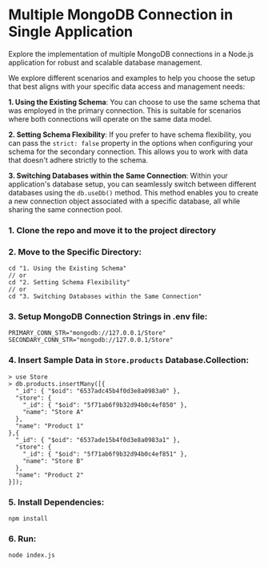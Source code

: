 # Multiple MongoDB Connection in Single Application

Explore the implementation of multiple MongoDB connections in a Node.js application for robust and scalable database management.

We explore different scenarios and examples to help you choose the setup that best aligns with your specific data access and management needs:

**1. Using the Existing Schema**: You can choose to use the same schema that was employed in the primary connection. This is suitable for scenarios where both connections will operate on the same data model. 

**2. Setting Schema Flexibility**: If you prefer to have schema flexibility, you can pass the `strict: false` property in the options when configuring your schema for the secondary connection. This allows you to work with data that doesn't adhere strictly to the schema.

**3. Switching Databases within the Same Connection**: Within your application's database setup, you can seamlessly switch between different databases using the `db.useDb()` method. This method enables you to create a new connection object associated with a specific database, all while sharing the same connection pool.

### 1. Clone the repo and move it to the project directory

### 2. Move to the Specific Directory:
```
cd "1. Using the Existing Schema"
// or
cd "2. Setting Schema Flexibility"
// or 
cd "3. Switching Databases within the Same Connection"
```

### 3. Setup MongoDB Connection Strings in .env file:
```
PRIMARY_CONN_STR="mongodb://127.0.0.1/Store"
SECONDARY_CONN_STR="mongodb://127.0.0.1/Store"
```

### 4. Insert Sample Data in `Store.products` Database.Collection:
```
> use Store
> db.products.insertMany([{
  "_id": { "$oid": "6537adc45b4f0d3e8a0983a0" },
  "store": {
    "_id": { "$oid": "5f71ab6f9b32d94b0c4ef850" },
    "name": "Store A"
  },
  "name": "Product 1"
},{
  "_id": { "$oid": "6537ade15b4f0d3e8a0983a1" },
  "store": {
    "_id": { "$oid": "5f71ab6f9b32d94b0c4ef851" },
    "name": "Store B"
  },
  "name": "Product 2"
}]);
```

### 5. Install Dependencies:
```
npm install
```

### 6. Run:
```
node index.js
```